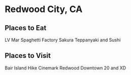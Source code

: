 # Redwood City, CA

## Places to Eat
LV Mar
Spaghetti Factory
Sakura Teppanyaki and Sushi

## Places to Visit
Bair Island Hike
Cinemark Redwood Downtown 20 and XD
